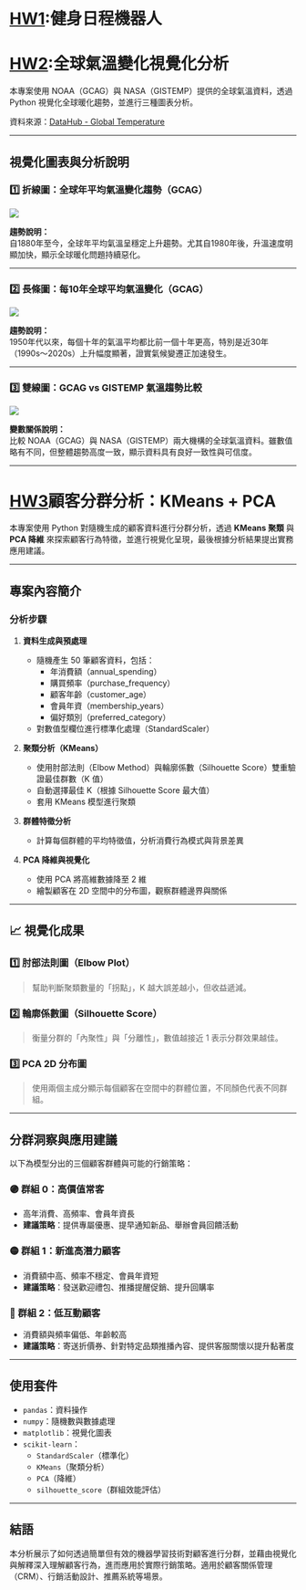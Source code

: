 #  [HW1](https://github.com/48856035/Gemini-Python-API/blob/main/HW1.ipynb):健身日程機器人

#  [HW2](https://github.com/48856035/Gemini-Python-API/blob/main/HW2.ipynb):全球氣溫變化視覺化分析

本專案使用 NOAA（GCAG）與 NASA（GISTEMP）提供的全球氣溫資料，透過 Python 視覺化全球暖化趨勢，並進行三種圖表分析。

資料來源：[DataHub - Global Temperature](https://datahub.io/core/global-temp)

---

##  視覺化圖表與分析說明

### 1️⃣ 折線圖：全球年平均氣溫變化趨勢（GCAG）

![](path/to/line_chart.png) <!-- 你可以上傳圖後貼這張圖的相對路徑 -->

**趨勢說明：**  
自1880年至今，全球年平均氣溫呈穩定上升趨勢。尤其自1980年後，升溫速度明顯加快，顯示全球暖化問題持續惡化。

---

### 2️⃣ 長條圖：每10年全球平均氣溫變化（GCAG）

![](path/to/bar_chart.png)

**趨勢說明：**  
1950年代以來，每個十年的氣溫平均都比前一個十年更高，特別是近30年（1990s～2020s）上升幅度顯著，證實氣候變遷正加速發生。

---

### 3️⃣ 雙線圖：GCAG vs GISTEMP 氣溫趨勢比較

![](path/to/double_line_chart.png)

**變數關係說明：**  
比較 NOAA（GCAG）與 NASA（GISTEMP）兩大機構的全球氣溫資料。雖數值略有不同，但整體趨勢高度一致，顯示資料具有良好一致性與可信度。

---

# [HW3](https://github.com/48856035/Gemini-Python-API/blob/main/HW3.ipynb)顧客分群分析：KMeans + PCA

本專案使用 Python 對隨機生成的顧客資料進行分群分析，透過 **KMeans 聚類** 與 **PCA 降維** 來探索顧客行為特徵，並進行視覺化呈現，最後根據分析結果提出實務應用建議。

---

## 專案內容簡介

### 分析步驟

1. **資料生成與預處理**
   - 隨機產生 50 筆顧客資料，包括：
     - 年消費額（annual_spending）
     - 購買頻率（purchase_frequency）
     - 顧客年齡（customer_age）
     - 會員年資（membership_years）
     - 偏好類別（preferred_category）
   - 對數值型欄位進行標準化處理（StandardScaler）

2. **聚類分析（KMeans）**
   - 使用肘部法則（Elbow Method）與輪廓係數（Silhouette Score）雙重驗證最佳群數（K 值）
   - 自動選擇最佳 K（根據 Silhouette Score 最大值）
   - 套用 KMeans 模型進行聚類

3. **群體特徵分析**
   - 計算每個群體的平均特徵值，分析消費行為模式與背景差異

4. **PCA 降維與視覺化**
   - 使用 PCA 將高維數據降至 2 維
   - 繪製顧客在 2D 空間中的分布圖，觀察群體邊界與關係

---

## 📈 視覺化成果

### 1️⃣ 肘部法則圖（Elbow Plot）
> 幫助判斷聚類數量的「拐點」，K 越大誤差越小，但收益遞減。

### 2️⃣ 輪廓係數圖（Silhouette Score）
> 衡量分群的「內聚性」與「分離性」，數值越接近 1 表示分群效果越佳。

### 3️⃣ PCA 2D 分布圖
> 使用兩個主成分顯示每個顧客在空間中的群體位置，不同顏色代表不同群組。

---

## 分群洞察與應用建議

以下為模型分出的三個顧客群體與可能的行銷策略：

### 🟣 群組 0：高價值常客
- 高年消費、高頻率、會員年資長
- **建議策略**：提供專屬優惠、提早通知新品、舉辦會員回饋活動

### 🟡 群組 1：新進高潛力顧客
- 消費額中高、頻率不穩定、會員年資短
- **建議策略**：發送歡迎禮包、推播提醒促銷、提升回購率

### 🔵 群組 2：低互動顧客
- 消費額與頻率偏低、年齡較高
- **建議策略**：寄送折價券、針對特定品類推播內容、提供客服關懷以提升黏著度

---

## 使用套件

- `pandas`：資料操作
- `numpy`：隨機數與數據處理
- `matplotlib`：視覺化圖表
- `scikit-learn`：
  - `StandardScaler`（標準化）
  - `KMeans`（聚類分析）
  - `PCA`（降維）
  - `silhouette_score`（群組效能評估）

---

## 結語

本分析展示了如何透過簡單但有效的機器學習技術對顧客進行分群，並藉由視覺化與解釋深入理解顧客行為，進而應用於實際行銷策略。適用於顧客關係管理（CRM）、行銷活動設計、推薦系統等場景。




